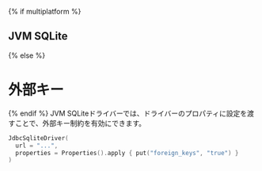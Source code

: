 {% if multiplatform %}
## JVM SQLite
{% else %}
# 外部キー
{% endif %}
JVM SQLiteドライバーでは、ドライバーのプロパティに設定を渡すことで、外部キー制約を有効にできます。

```kotlin
JdbcSqliteDriver(
  url = "...", 
  properties = Properties().apply { put("foreign_keys", "true") }
)
```